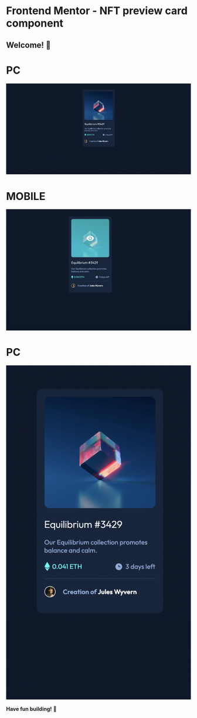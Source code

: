 # Frontend Mentor - NFT preview card component

## Welcome! 👋

# PC
![s1](/images/s1.png)
# MOBILE
![s2](/images/s2.png)
# PC
![s3](/images/s3.png)

**Have fun building!** 🚀
